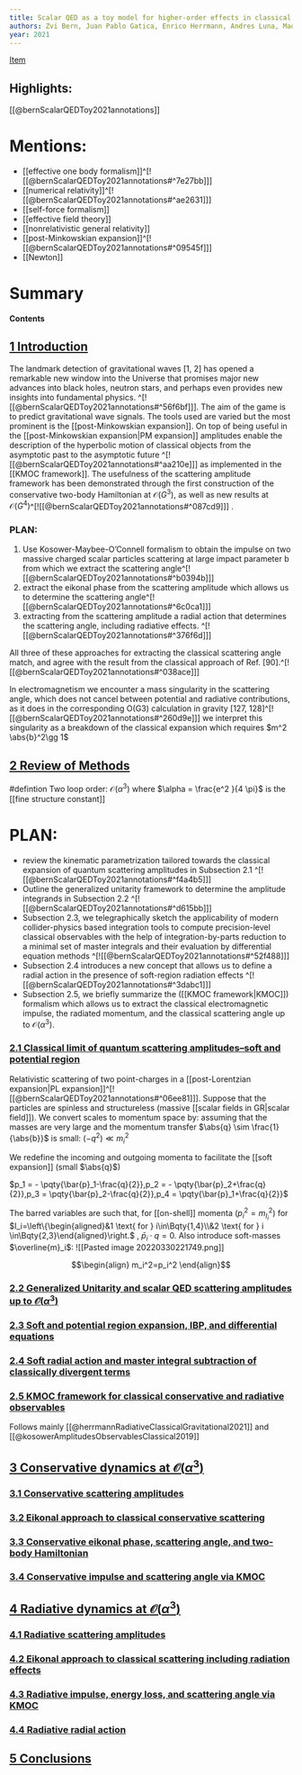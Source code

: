 ```yaml
---
title: Scalar QED as a toy model for higher-order effects in classical gravitational scattering
authors: Zvi Bern, Juan Pablo Gatica, Enrico Herrmann, Andres Luna, Mao Zeng
year: 2021
---
```

[Item](zotero://select/items/@bernScalarQEDToy2021)

## Highlights:
[[@bernScalarQEDToy2021annotations]]

# Mentions:
- [[effective one body formalism]]^[![[@bernScalarQEDToy2021annotations#^7e27bb]]]
- [[numerical relativity]]^[![[@bernScalarQEDToy2021annotations#^ae2631]]]
- [[self-force formalism]]
- [[effective field theory]]
- [[nonrelativistic general relativity]]
- [[post-Minkowskian expansion]]^[![[@bernScalarQEDToy2021annotations#^09545f]]]
- [[Newton]]

# Summary

**Contents**

##  [1 Introduction](zotero://open-pdf/0_VLMHF4E2/2)

The landmark detection of gravitational waves \[1, 2\] has opened a remarkable new window into the Universe that promises major new advances into black holes, neutron stars, and perhaps even provides new insights into fundamental physics. ^[![[@bernScalarQEDToy2021annotations#^56f6bf]]]. The aim of the game is to predict gravitational wave signals. The tools used are varied but the most prominent is the [[post-Minkowskian expansion]]. On top of being useful in the [[post-Minkowskian expansion|PM expansion]] amplitudes enable the description of the hyperbolic motion of classical objects from the asymptotic past to the asymptotic future ^[![[@bernScalarQEDToy2021annotations#^aa210e]]] as implemented in the [[KMOC framework]]. The usefulness of the scattering amplitude framework has been demonstrated through the first construction of the conservative two-body Hamiltonian at $\mathcal{O}(G^3)$, as well as new results at $\mathcal{O}(G^4)$^[![[@bernScalarQEDToy2021annotations#^087cd9]]] .

### PLAN:
1. Use Kosower-Maybee-O’Connell formalism to obtain the impulse on two massive charged scalar particles scattering at large impact parameter b from which we extract the scattering angle^[![[@bernScalarQEDToy2021annotations#^b0394b]]]
2. extract the eikonal phase from the scattering amplitude which allows us to determine the scattering angle^[![[@bernScalarQEDToy2021annotations#^6c0ca1]]]
3. extracting from the scattering amplitude a radial action that determines the scattering angle, including radiative effects. ^[![[@bernScalarQEDToy2021annotations#^376f6d]]]

All three of these approaches for extracting the classical scattering angle match, and agree with the result from the classical approach of Ref. \[90\].^[![[@bernScalarQEDToy2021annotations#^038ace]]]


In electromagnetism we encounter a mass singularity in the scattering angle, which does not cancel between potential and radiative contributions, as it does in the corresponding O(G3) calculation in gravity [127, 128]^[![[@bernScalarQEDToy2021annotations#^260d9e]]] we interpret this singularity as a breakdown of the classical expansion which requires $m^2 \abs{b}^2\gg 1$ 


##  [2 Review of Methods](zotero://open-pdf/0_VLMHF4E2/5)

#defintion Two loop order: $\mathcal{O}(\alpha^3)$ where $\alpha = \frac{e^2 }{4 \pi}$ is the [[fine structure constant]]

# PLAN:

- review the kinematic parametrization tailored towards the classical expansion of quantum scattering amplitudes in Subsection 2.1 ^[![[@bernScalarQEDToy2021annotations#^f4a4b5]]]
- Outline the generalized unitarity framework to determine the amplitude integrands in Subsection 2.2 ^[![[@bernScalarQEDToy2021annotations#^d615bb]]]
- Subsection 2.3, we telegraphically sketch the applicability of modern collider-physics based integration tools to compute precision-level classical observables with the help of integration-by-parts reduction to a minimal set of master integrals and their evaluation by differential equation methods ^[![[@bernScalarQEDToy2021annotations#^52f488]]]
- Subsection 2.4 introduces a new concept that allows us to define a radial action in the presence of soft-region radiation effects ^[![[@bernScalarQEDToy2021annotations#^3dabc1]]]
- Subsection 2.5, we briefly summarize the ([[KMOC framework|KMOC]]) formalism which allows us to extract the classical electromagnetic impulse, the radiated momentum, and the classical scattering angle up to $\mathcal{O}(\alpha^3)$.

###  [2.1 Classical limit of quantum scattering amplitudes–soft and potential region](zotero://open-pdf/0_VLMHF4E2/5)

Relativistic scattering of two point-charges in a [[post-Lorentzian expansion|PL expansion]]^[![[@bernScalarQEDToy2021annotations#^06ee81]]]. Suppose that the particles are spinless and structureless (massive [[scalar fields in GR|scalar field]]). 
We convert scales to momentum space by: assuming that the masses are very large and the momentum transfer $\abs{q} \sim \frac{1}{\abs{b}}$ is small: $(-q^2)\ll m_i^2$

We redefine the incoming and outgoing momenta to facilitate the [[soft expansion]] (small $\abs{q}$)

$p_1 = - \pqty{\bar{p}_1-\frac{q}{2}},p_2 = - \pqty{\bar{p}_2+\frac{q}{2}},p_3 =  \pqty{\bar{p}_2-\frac{q}{2}},p_4 =  \pqty{\bar{p}_1+\frac{q}{2}}$

The barred variables are such that, for [[on-shell]] momenta ($p_i^2=m_{I_i}^2$) for $I_i=\left\{\begin{aligned}&1 \text{ for } i\in\Bqty{1,4}\\&2 \text{ for } i \in\Bqty{2,3}\end{aligned}\right.$ , $\bar{p}_i \cdot q=0$. Also introduce soft-masses $\overline{m}_i$:
![[Pasted image 20220330221749.png]]

$$\begin{align}
m_i^2=p_i^2 
\end{align}$$


###   [2.2 Generalized Unitarity and scalar QED scattering amplitudes up to $\mathcal{O}(\alpha^3)$](zotero://open-pdf/0_VLMHF4E2/7)
        
###   [2.3 Soft and potential region expansion, IBP, and differential equations](zotero://open-pdf/0_VLMHF4E2/11)
        
###   [2.4 Soft radial action and master integral subtraction of classically divergent terms](zotero://open-pdf/0_VLMHF4E2/12)
        
###  [2.5 KMOC framework for classical conservative and radiative observables](zotero://open-pdf/0_VLMHF4E2/15)

Follows mainly [[@herrmannRadiativeClassicalGravitational2021]] and [[@kosowerAmplitudesObservablesClassical2019]]




        
## [3 Conservative dynamics at $\mathcal{O}(\alpha^3)$](zotero://open-pdf/0_VLMHF4E2/20)
    
### [3.1 Conservative scattering amplitudes](zotero://open-pdf/0_VLMHF4E2/20)
        
### [3.2 Eikonal approach to classical conservative scattering](zotero://open-pdf/0_VLMHF4E2/21)
        
### [3.3 Conservative eikonal phase, scattering angle, and two-body Hamiltonian](zotero://open-pdf/0_VLMHF4E2/22)
        
###  [3.4 Conservative impulse and scattering angle via KMOC](zotero://open-pdf/0_VLMHF4E2/25)
        
## [4 Radiative dynamics at $\mathcal{O}(\alpha^3)$](zotero://open-pdf/0_VLMHF4E2/26)
    
### [4.1 Radiative scattering amplitudes](zotero://open-pdf/0_VLMHF4E2/26)
        
### [4.2 Eikonal approach to classical scattering including radiation effects](zotero://open-pdf/0_VLMHF4E2/27)
        
### [4.3 Radiative impulse, energy loss, and scattering angle via KMOC](zotero://open-pdf/0_VLMHF4E2/33)
        
### [4.4 Radiative radial action](zotero://open-pdf/0_VLMHF4E2/34)
        
##  [5 Conclusions](zotero://open-pdf/0_VLMHF4E2/35)
    



 

